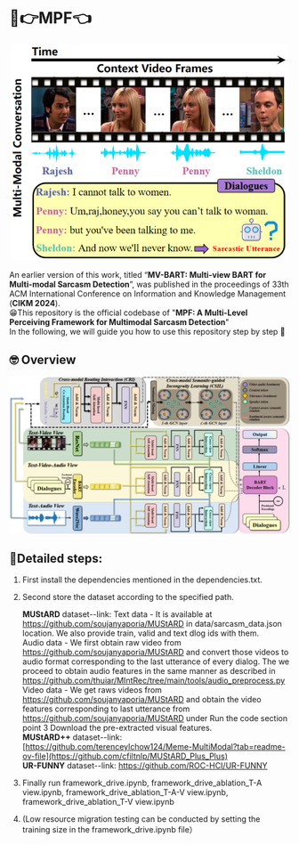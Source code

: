 # 🤣👉MPF👈
<p align="center">
<img src="introduction.png" width="500 height="500">
</p>

An earlier version of this work, titled “**MV-BART: Multi-view BART for Multi-modal Sarcasm Detection**”, was published in the proceedings of 33th ACM International Conference on Information and Knowledge Management (**CIKM 2024**).
</br>
😁This repository is the official codebase of "**MPF: A Multi-Level Perceiving Framework for Multimodal Sarcasm Detection**"
</br>
In the following, we will guide you how to use this repository step by step 🤗

## 🤓 Overview
<p align="center">
  <img src="framework.png" width="900 height="900"
</p>

## 📣Detailed steps:
1. First install the dependencies mentioned in the dependencies.txt.
2. Second store the dataset according to the specified path.

	**MUStARD** dataset--link:
	Text data - It is available at https://github.com/soujanyaporia/MUStARD in data/sarcasm_data.json location. We also provide train, valid and text dlog ids with them.
 <br /> Audio data - We first obtain raw video from https://github.com/soujanyaporia/MUStARD and convert those videos to audio format corresponding to the last utterance of every dialog. The we proceed to obtain audio features in the same manner as described in https://github.com/thuiar/MIntRec/tree/main/tools/audio_preprocess.py
<br /> Video data - We get raws videos from https://github.com/soujanyaporia/MUStARD and obtain the video features corresponding to last utterance from https://github.com/soujanyaporia/MUStARD under Run the code section point 3 Download the pre-extracted visual features.
 <br /> **MUStARD++** dataset--link: [https://github.com/terenceylchow124/Meme-MultiModal?tab=readme-ov-file](https://github.com/cfiltnlp/MUStARD_Plus_Plus)
<br /> **UR-FUNNY** dataset--link: https://github.com/ROC-HCI/UR-FUNNY <br />
4. Finally run framework_drive.ipynb, framework_drive_ablation_T-A view.ipynb, framework_drive_ablation_T-A-V view.ipynb, framework_drive_ablation_T-V view.ipynb
5. (Low resource migration testing can be conducted by setting the training size in the framework_drive.ipynb file）


